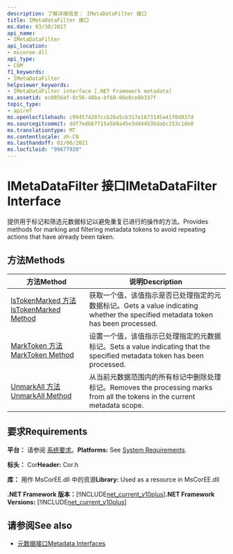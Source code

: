 ```yaml
---
description: 了解详细信息： IMetaDataFilter 接口
title: IMetaDataFilter 接口
ms.date: 03/30/2017
api_name:
- IMetaDataFilter
api_location:
- mscoree.dll
api_type:
- COM
f1_keywords:
- IMetaDataFilter
helpviewer_keywords:
- IMetaDataFilter interface [.NET Framework metadata]
ms.assetid: ec0856ef-8c56-40ba-bf60-86e0ce8b337f
topic_type:
- apiref
ms.openlocfilehash: c994574207ccb26a5cb317e1673145a41f0d837d
ms.sourcegitcommit: ddf7edb67715a5b9a45e3dd44536dabc153c1de0
ms.translationtype: MT
ms.contentlocale: zh-CN
ms.lasthandoff: 02/06/2021
ms.locfileid: "99677920"
---
```

# <a name="imetadatafilter-interface"></a><span data-ttu-id="a5b46-103">IMetaDataFilter 接口</span><span class="sxs-lookup"><span data-stu-id="a5b46-103">IMetaDataFilter Interface</span></span>

<span data-ttu-id="a5b46-104">提供用于标记和筛选元数据标记以避免重复已进行的操作的方法。</span><span class="sxs-lookup"><span data-stu-id="a5b46-104">Provides methods for marking and filtering metadata tokens to avoid repeating actions that have already been taken.</span></span>  
  
## <a name="methods"></a><span data-ttu-id="a5b46-105">方法</span><span class="sxs-lookup"><span data-stu-id="a5b46-105">Methods</span></span>  
  
|<span data-ttu-id="a5b46-106">方法</span><span class="sxs-lookup"><span data-stu-id="a5b46-106">Method</span></span>|<span data-ttu-id="a5b46-107">说明</span><span class="sxs-lookup"><span data-stu-id="a5b46-107">Description</span></span>|  
|------------|-----------------|  
|[<span data-ttu-id="a5b46-108">IsTokenMarked 方法</span><span class="sxs-lookup"><span data-stu-id="a5b46-108">IsTokenMarked Method</span></span>](imetadatafilter-istokenmarked-method.md)|<span data-ttu-id="a5b46-109">获取一个值，该值指示是否已处理指定的元数据标记。</span><span class="sxs-lookup"><span data-stu-id="a5b46-109">Gets a value indicating whether the specified metadata token has been processed.</span></span>|  
|[<span data-ttu-id="a5b46-110">MarkToken 方法</span><span class="sxs-lookup"><span data-stu-id="a5b46-110">MarkToken Method</span></span>](imetadatafilter-marktoken-method.md)|<span data-ttu-id="a5b46-111">设置一个值，该值指示已处理指定的元数据标记。</span><span class="sxs-lookup"><span data-stu-id="a5b46-111">Sets a value indicating that the specified metadata token has been processed.</span></span>|  
|[<span data-ttu-id="a5b46-112">UnmarkAll 方法</span><span class="sxs-lookup"><span data-stu-id="a5b46-112">UnmarkAll Method</span></span>](imetadatafilter-unmarkall-method.md)|<span data-ttu-id="a5b46-113">从当前元数据范围内的所有标记中删除处理标记。</span><span class="sxs-lookup"><span data-stu-id="a5b46-113">Removes the processing marks from all the tokens in the current metadata scope.</span></span>|  
  
## <a name="requirements"></a><span data-ttu-id="a5b46-114">要求</span><span class="sxs-lookup"><span data-stu-id="a5b46-114">Requirements</span></span>  

 <span data-ttu-id="a5b46-115">**平台：** 请参阅 [系统要求](../../get-started/system-requirements.md)。</span><span class="sxs-lookup"><span data-stu-id="a5b46-115">**Platforms:** See [System Requirements](../../get-started/system-requirements.md).</span></span>  
  
 <span data-ttu-id="a5b46-116">**标头：** Cor</span><span class="sxs-lookup"><span data-stu-id="a5b46-116">**Header:** Cor.h</span></span>  
  
 <span data-ttu-id="a5b46-117">**库：** 用作 MsCorEE.dll 中的资源</span><span class="sxs-lookup"><span data-stu-id="a5b46-117">**Library:** Used as a resource in MsCorEE.dll</span></span>  
  
 <span data-ttu-id="a5b46-118">**.NET Framework 版本：**[!INCLUDE[net_current_v10plus](../../../../includes/net-current-v10plus-md.md)]</span><span class="sxs-lookup"><span data-stu-id="a5b46-118">**.NET Framework Versions:** [!INCLUDE[net_current_v10plus](../../../../includes/net-current-v10plus-md.md)]</span></span>  
  
## <a name="see-also"></a><span data-ttu-id="a5b46-119">请参阅</span><span class="sxs-lookup"><span data-stu-id="a5b46-119">See also</span></span>

- [<span data-ttu-id="a5b46-120">元数据接口</span><span class="sxs-lookup"><span data-stu-id="a5b46-120">Metadata Interfaces</span></span>](metadata-interfaces.md)
